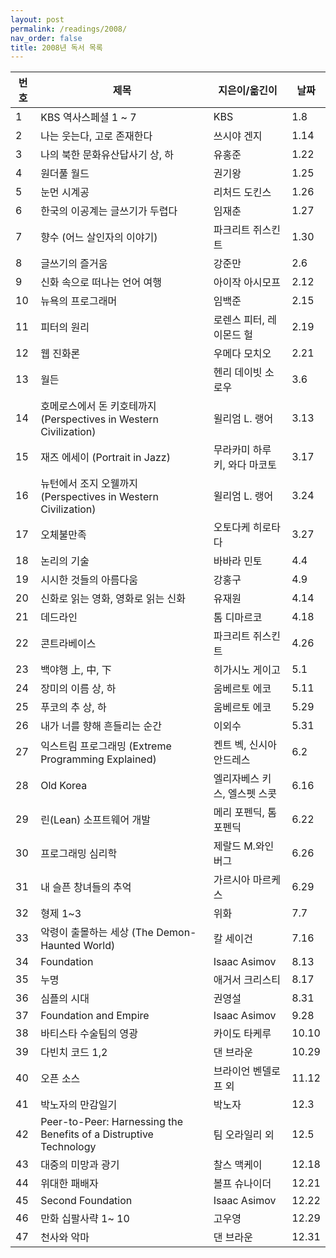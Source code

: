 ```yaml
---
layout: post
permalink: /readings/2008/
nav_order: false
title: 2008년 독서 목록
---
```


번호 | 제목 | 지은이/옮긴이 | 날짜
-----|------|---------------|------
1 | KBS 역사스페셜 1 ~ 7 | KBS | 1.8
2 | 나는 웃는다, 고로 존재한다 | 쓰시야 겐지 | 1.14
3 | 나의 북한 문화유산답사기 상, 하 | 유홍준 | 1.22
4 | 원더풀 월드 | 권기왕 | 1.25
5 | 눈먼 시계공 | 리처드 도킨스 | 1.26
6 | 한국의 이공계는 글쓰기가 두렵다 | 임재춘 | 1.27
7 | 향수 (어느 살인자의 이야기) | 파크리트 쥐스킨트 | 1.30
8 | 글쓰기의 즐거움 | 강준만 | 2.6
9 | 신화 속으로 떠나는 언어 여행 | 아이작 아시모프 | 2.12
10 | 뉴욕의 프로그래머 | 임백준 | 2.15
11 | 피터의 원리 | 로렌스 피터, 레이몬드 헐 | 2.19
12 | 웹 진화론 | 우메다 모치오 | 2.21
13 | 월든 | 헨리 데이빗 소로우 | 3.6
14 | 호메로스에서 돈 키호테까지 (Perspectives in Western Civilization) | 윌리엄 L. 랭어 | 3.13
15 | 재즈 에세이 (Portrait in Jazz) | 무라카미 하루키, 와다 마코토 | 3.17
16 | 뉴턴에서 조지 오웰까지 (Perspectives in Western Civilization) | 윌리엄 L. 랭어 | 3.24
17 | 오체불만족 | 오토다케 히로타다 | 3.27
18 | 논리의 기술 | 바바라 민토 | 4.4
19 | 시시한 것들의 아름다움 | 강홍구 | 4.9
20 | 신화로 읽는 영화, 영화로 읽는 신화 | 유재원 | 4.14
21 | 데드라인 | 톰 디마르코 | 4.18
22 | 콘트라베이스 | 파크리트 쥐스킨트 | 4.26
23 | 백야행 上, 中, 下 | 히가시노 게이고 | 5.1
24 | 장미의 이름 상, 하  | 움베르토 에코 | 5.11
25 | 푸코의 추 상, 하 | 움베르토 에코 | 5.29
26 | 내가 너를 향해 흔들리는 순간 | 이외수 | 5.31
27 | 익스트림 프로그래밍 (Extreme Programming Explained) | 켄트 벡, 신시아 안드레스 | 6.2
28 | Old Korea | 엘리자베스 키스, 엘스펫 스콧 | 6.16
29 | 린(Lean) 소프트웨어 개발 | 메리 포펜딕, 톰 포펜딕 | 6.22
30 | 프로그래밍 심리학 | 제랄드 M.와인버그 | 6.26
31 | 내 슬픈 창녀들의 추억 | 가르시아 마르케스 | 6.29
32 | 형제 1~3 | 위화 | 7.7
33 | 악령이 출몰하는 세상 (The Demon-Haunted World) | 칼 세이건 | 7.16
34 | Foundation | Isaac Asimov | 8.13
35 | 누명 | 애거서 크리스티 | 8.17
36 | 심플의 시대 | 권영설 | 8.31
37 | Foundation and Empire | Isaac Asimov | 9.28
38 | 바티스타 수술팀의 영광 | 카이도 타케루 | 10.10
39 | 다빈치 코드 1,2 | 댄 브라운 | 10.29
40 | 오픈 소스 | 브라이언 벤델로프 외 | 11.12
41 | 박노자의 만감일기 | 박노자 | 12.3
42 | Peer-to-Peer: Harnessing the Benefits of a Distruptive Technology | 팀 오라일리 외 | 12.5
43 | 대중의 미망과 광기 | 찰스 맥케이 | 12.18
44 | 위대한 패배자 | 볼프 슈나이더 | 12.21
45 | Second Foundation | Isaac Asimov | 12.22
46 | 만화 십팔사략 1~ 10 | 고우영 | 12.29
47 | 천사와 악마 | 댄 브라운 | 12.31
